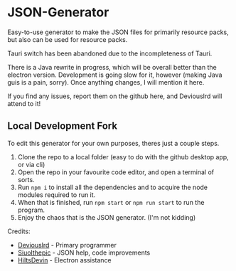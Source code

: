 # JSON-Generator
Easy-to-use generator to make the JSON files for primarily resource packs, but also can be used for resource packs.

Tauri switch has been abandoned due to the incompleteness of Tauri.

There is a Java rewrite in progress, which will be overall better than the electron version. Development is going slow for it, however (making Java guis is a pain, sorry). Once anything changes, I will mention it here.


If you find any issues, report them on the github here, and Deviouslrd will attend to it!

## Local Development Fork

To edit this generator for your own purposes, theres just a couple steps.
1. Clone the repo to a local folder (easy to do with the github desktop app, or via cli)
2. Open the repo in your favourite code editor, and open a terminal of sorts.
3. Run `npm i` to install all the dependencies and to acquire the node modules required to run it.
4. When that is finished, run `npm start` or `npm run start` to run the program.
5. Enjoy the chaos that is the JSON generator. (I'm not kidding)

Credits: 
- [Deviouslrd](https://github.com/Deviouslrd) - Primary programmer
- [Siuolthepic](https://github.com/Siuolthepic) - JSON help, code improvements
- [HiItsDevin](https://github.com/HiItsDevin) - Electron assistance
